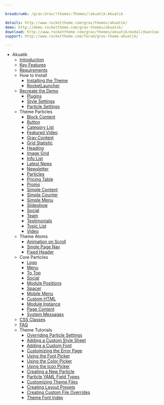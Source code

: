 ```yaml
---

breadcrumb: /grav:Grav/!themes:Themes/!akuatik:Akuatik

details: http://www.rockettheme.com/grav/themes/akuatik/
demo: http://demo.rockettheme.com/grav-themes/akuatik/
download: http://www.rockettheme.com/grav/themes/akuatik/modal/downloads
support: http://www.rockettheme.com/forum/grav-theme-akuatik/

---
```


* Akuatik
    - [Introduction]()
    - [Key Features](INDEX.md#key-features)
    - [Requirements](INDEX.md#requirements)
    - How to Install
        + [Installing the Theme](http://docs.gantry.org/gantry5/basics/installation#installing-a-gantry-theme)
        + [RocketLauncher](../../start/rocketlauncher.md)
    - [Recreate the Demo](demo.md)
        + [Plugins](demo.md#recommended-plugins)
        + [Style Settings](demo_settings.md)
        + [Particle Settings](demo.md#particles)
    - Theme Particles
        - [Block Content](particle_block.md)
        - [Button](particle_button.md)
        - [Category List](particle_categorylist.md)
        - [Featured Video](particle_featuredvideo.md)
        - [Grav Content](particle_grav.md)
        - [Grid Statistic](particle_grid.md)
        - [Heading](particle_heading.md)
        - [Image Grid](particle_image.md)
        - [Info List](particle_info.md)
        - [Latest News](particle_latestnews.md)
        - [Newsletter](particle_newsletter.md)
        - [Particles](particle_particles.md)
        - [Pricing Table](particle_pricing.md)
        - [Promo](particle_promo.md)
        - [Simple Content](particle_simple.md)
        - [Simple Counter](particle_simplecounter.md)
        - [Simple Menu](particle_simplemenu.md)
        - [Slideshow](particle_slideshow.md)
        - [Social](particle_social.md)
        - [Team](particle_team.md)
        - [Testimonials](particle_testimonials.md)
        - [Topic List](particle_topiclist.md)
        - [Video](particle_video.md)
    - Theme Atoms
        * [Animation on Scroll](atom_aos.md)
        * [Single Page Nav](atom_singlepagenav.md)
        * [Fixed Header](atom_fixedheader.md)
    - Core Particles
        + [Logo](http://docs.gantry.org/gantry5/particles/logo)
        + [Menu](http://docs.gantry.org/gantry5/particles/menu-control)
        + [To Top](http://docs.gantry.org/gantry5/particles/to-top)
        + [Social](http://docs.gantry.org/gantry5/particles/social)
        + [Module Positions](http://docs.gantry.org/gantry5/particles/position)
        + [Spacer](http://docs.gantry.org/gantry5/particles/spacer)
        + [Mobile Menu](http://docs.gantry.org/gantry5/particles/mobile-menu)
        + [Custom HTML](http://docs.gantry.org/gantry5/particles/custom-html)
        + [Module Instance](http://docs.gantry.org/gantry5/particles/module-instance)
        + [Page Content](http://docs.gantry.org/gantry5/particles/page-content)
        + [System Messages](http://docs.gantry.org/gantry5/particles/system-messages)
    - [CSS Classes](css.md)
    - [FAQ](faq.md)
    - Theme Tutorials
        + [Overriding Particle Settings](http://docs.gantry.org/gantry5/tutorials/overriding-particle-settings)
        + [Adding a Custom Style Sheet](http://docs.gantry.org/gantry5/tutorials/adding-a-custom-style-sheet)
        + [Adding a Custom Font](http://docs.gantry.org/gantry5/tutorials/fonts)
        + [Customizing the Error Page](http://docs.gantry.org/gantry5/tutorials/customize-the-error-page)
        + [Using the Font Picker](http://docs.gantry.org/gantry5/tutorials/using-the-font-picker)
        + [Using the Color Picker](http://docs.gantry.org/gantry5/tutorials/using-the-color-picker)
        + [Using the Icon Picker](http://docs.gantry.org/gantry5/tutorials/using-the-icon-picker)
        + [Creating a New Particle](http://docs.gantry.org/gantry5/advanced/creating-a-new-particle)
        + [Particle YAML Field Types](http://docs.gantry.org/gantry5/advanced/particle-yaml-field-types)
        + [Customizing Theme Files](http://docs.gantry.org/gantry5/advanced/customizing-theme-files)
        + [Creating Layout Presets](http://docs.gantry.org/gantry5/advanced/creating-layout-presets)
        + [Creating Custom File Overrides](http://docs.gantry.org/gantry5/advanced/file-overrides)
        + [Theme Font Index](../../../technical_tips/general/font_index.md)
